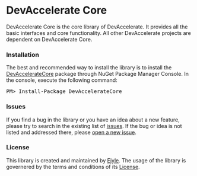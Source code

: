 <h1>DevAccelerate Core</h1>

DevAccelerate Core is the core library of DevAccelerate. It provides all the basic interfaces and core functionality. All other DevAccelerate projects are dependent on DevAccelerate Core. 

<h3>Installation</h3>

The best and recommended way to install the library is to install the <a href="https://www.nuget.org/packages/DevAccelerateCore/">DevAccelerateCore</a> package through NuGet Package Manager Console. In the console, execute the following command:

<pre>PM&gt; Install-Package DevAccelerateCore</pre>

<h3>Issues</h3>

If you find a bug in the library or you have an idea about a new feature, please try to search in the existing list of <a href="https://github.com/devaccelerate/core-exception-handling-msel/issues">issues</a>. If the bug or idea is not listed and addressed there, please <a href="https://github.com/devaccelerate/core-exception-handling-msel/issues/new">open a new issue</a>.

<h3>License</h3>

This library is created and maintained by <a href="http://www.ejyle.com">Ejyle</a>. The usage of the library is governered by the terms and conditions of its <a href="https://github.com/devaccelerate/core-exception-handling-msel/blob/master/LICENSE">License</a>.
